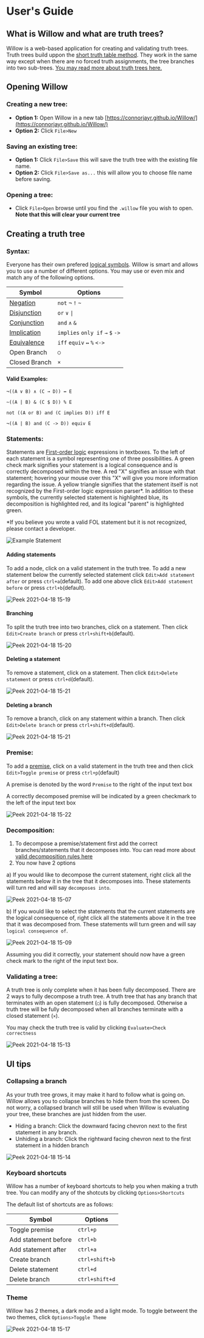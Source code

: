# User's Guide


## What is Willow and what are truth trees?
Willow is a web-based application for creating and validating truth trees. Truth trees build uppon the [short truth table method](https://homepages.hass.rpi.edu/heuveb/Teaching/Logic/CompLogic/Web/Presentations/TF-ShortTruthTable.pdf). They work in the same way except when there are no forced truth assignments, the tree branches into two sub-trees. [You may read more about truth trees here.](https://homepages.hass.rpi.edu/heuveb/Teaching/Logic/CompLogic/Web/Presentations/TF-Trees.pdf)

## Opening Willow
### Creating a new tree:
- **Option 1:** Open Willow in a new tab [https://connorjayr.github.io/Willow/](https://connorjayr.github.io/Willow/)
- **Option 2:** Click `File>New`

### Saving an existing tree:
- **Option 1:** Click `File>Save` this will save the truth tree with the existing file name.
- **Option 2:** Click `File>Save as...` this will allow you to choose file name before saving.

### Opening a tree:
- Click `File>Open` browse until you find the `.willow` file you wish to open. **Note that this will clear your current tree**

## Creating a truth tree
### Syntax:
Everyone has their own prefered [logical symbols](https://en.wikipedia.org/wiki/List_of_logic_symbols). Willow is smart and allows you to use a number of different options. You may use or even mix and match any of the following options.

Symbol|Options
---|---
[Negation](https://en.wikipedia.org/wiki/Negation)|`not` `¬` `!` `~`
[Disjunction](https://en.wikipedia.org/wiki/Logical_disjunction)|`or` `∨` `\|`
[Conjunction](https://en.wikipedia.org/wiki/Logical_conjunction)|`and` `∧` `&`
[Implication](https://en.wikipedia.org/wiki/Material_conditional)|`implies` `only if` `→` `$` `->`
[Equivalence](https://en.wikipedia.org/wiki/If_and_only_if)|`iff` `equiv` `↔` `%` `<->`
Open Branch|`◯`
Closed Branch|`×`

#### Valid Examples:
`¬((A ∨ B) ∧ (C → D)) ↔ E`

`~((A | B) & (C $ D)) % E`

`not ((A or B) and (C implies D)) iff E`

`¬((A | B) and (C -> D)) equiv E`

### Statements:
Statements are [First-order logic](https://en.wikipedia.org/wiki/First-order_logic) expressions in textboxes. To the left of each statement is a symbol representing one of three possibilities. A green check mark signifies your statement is a logical consequence and is correctly decomposed within the tree. A red "X" signifies an issue with that statement; hovering your mouse over this "X" will give you more information regarding the issue. A yellow triangle signifies that the statement itself is not recognized by the First-order logic expression parser*. In addition to these symbols, the currently selected statement is highlighted blue, its decomposition is highlighted red, and its logical "parent" is highlighted green.

*If you believe you wrote a valid FOL statement but it is not recognized, please contact a developer.

![Example Statement](https://user-images.githubusercontent.com/18558130/115157194-e3d54000-a055-11eb-9cfa-e5b7f54ab010.png)


#### Adding statements
To add a node, click on a valid statement in the truth tree. To add a new statement below the currently selected statement click `Edit>Add statement after` or press `ctrl+a`(default). To add one above click `Edit>Add statement before` or press `ctrl+b`(default).

![Peek 2021-04-18 15-19](https://user-images.githubusercontent.com/18558130/115157868-87741f80-a059-11eb-999a-4564d629cdd1.gif)



#### Branching
To split the truth tree into two branches, click on a statement. Then click `Edit>Create branch` or press `ctrl+shift+b`(default).

![Peek 2021-04-18 15-20](https://user-images.githubusercontent.com/18558130/115157884-98bd2c00-a059-11eb-97bf-b905e134b061.gif)



#### Deleting a statement
To remove a statement, click on a statement. Then click `Edit>Delete statement` or press `ctrl+d`(default).

![Peek 2021-04-18 15-21](https://user-images.githubusercontent.com/18558130/115157912-b7232780-a059-11eb-9cc6-48379a449cc2.gif)



#### Deleting a branch
To remove a branch, click on any statement within a branch. Then click `Edit>Delete branch` or press `ctrl+shift+d`(default).

![Peek 2021-04-18 15-21](https://user-images.githubusercontent.com/18558130/115157952-d0c46f00-a059-11eb-8995-8d648745e0d4.gif)


### Premise:
To add a [premise](https://en.wikipedia.org/wiki/Premise), click on a valid statement in the truth tree and then click `Edit>Toggle premise` or press `ctrl+p`(default)

A premise is denoted by the word `Premise` to the right of the input text box

A correctly decomposed premise will be indicated by a green checkmark to the left of the input text box

![Peek 2021-04-18 15-22](https://user-images.githubusercontent.com/18558130/115157972-eafe4d00-a059-11eb-95f5-ce72507d848e.gif)



### Decomposition:
1. To decompose a premise/statement first add the correct branches/statements that it decomposes into. You can read more about [valid decomposition rules here](https://homepages.hass.rpi.edu/heuveb/Teaching/Logic/CompLogic/Web/Presentations/TF-Trees.pdf#%5B%7B%22num%22%3A27%2C%22gen%22%3A0%7D%2C%7B%22name%22%3A%22Fit%22%7D%5D)
1. You now have 2 options

a) If you would like to decompose the current statement, right click all the statements below it in the tree that it decomposes into. These statements will turn red and will say `decomposes into`.

 ![Peek 2021-04-18 15-07](https://user-images.githubusercontent.com/18558130/115157543-e6d13000-a057-11eb-9f15-18d61265d7fa.gif)


 b) If you would like to select the statements that the current statements are the logical consequence of, right click all the statements above it in the tree that it was decomposed from. These statements will turn green and will say `logical consequence of`.

![Peek 2021-04-18 15-09](https://user-images.githubusercontent.com/18558130/115157592-154f0b00-a058-11eb-83ef-786e28c8b5dc.gif)


Assuming you did it correctly, your statement should now have a green check mark to the right of the input text box.

### Validating a tree:
A truth tree is only complete when it has been fully decomposed. There are 2 ways to fully decompose a truth tree. A truth tree that has any branch that terminates with an open statement (`◯`) is fully decomposed. Otherwise a truth tree will be fully decomposed when all branches terminate with a closed statement (`×`).

You may check the truth tree is valid by clicking `Evaluate>Check correctness`

![Peek 2021-04-18 15-13](https://user-images.githubusercontent.com/18558130/115157703-b047e500-a058-11eb-8c7e-cb896b71e7b4.gif)


## UI tips
### Collapsing a branch
As your truth tree grows, it may make it hard to follow what is going on. Willow allows you to collapse branches to hide them from the screen. Do not worry, a collapsed branch will still be used when Willow is evaluating your tree, these branches are just hidden from the user.

- Hiding a branch: Click the downward facing chevron next to the first statement in any branch.
- Unhiding a branch: Click the rightward facing chevron next to the first statement in a hidden branch

![Peek 2021-04-18 15-14](https://user-images.githubusercontent.com/18558130/115157723-d9687580-a058-11eb-8ce9-17bb2c11eee9.gif)


### Keyboard shortcuts
Willow has a number of keyboard shortcuts to help you when making a truth tree. You can modify any of the shotcuts by clicking `Options>Shortcuts`

The default list of shortcuts are as follows:

Symbol|Options
---|---
Toggle premise|`ctrl+p`
Add statement before|`ctrl+b`
Add statement after|`ctrl+a`
Create branch|`ctrl+shift+b`
Delete statement|`ctrl+d`
Delete branch|`ctrl+shift+d`



### Theme
Willow has 2 themes, a dark mode and a light mode. To toggle betweent the two themes, click `Options>Toggle Theme`

![Peek 2021-04-18 15-17](https://user-images.githubusercontent.com/18558130/115157800-3106e100-a059-11eb-8731-28f24d9cb1b2.gif)
